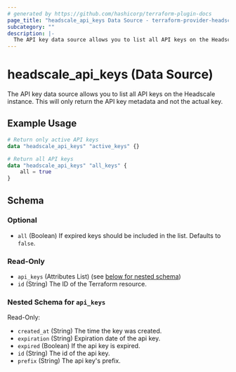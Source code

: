 ```yaml
---
# generated by https://github.com/hashicorp/terraform-plugin-docs
page_title: "headscale_api_keys Data Source - terraform-provider-headscale"
subcategory: ""
description: |-
  The API key data source allows you to list all API keys on the Headscale instance. This will only return the API key metadata and not the actual key.
---
```


# headscale_api_keys (Data Source)

The API key data source allows you to list all API keys on the Headscale instance. This will only return the API key metadata and not the actual key.

## Example Usage

```terraform
# Return only active API keys
data "headscale_api_keys" "active_keys" {}

# Return all API keys
data "headscale_api_keys" "all_keys" {
    all = true
}
```

<!-- schema generated by tfplugindocs -->
## Schema

### Optional

- `all` (Boolean) If expired keys should be included in the list. Defaults to `false`.

### Read-Only

- `api_keys` (Attributes List) (see [below for nested schema](#nestedatt--api_keys))
- `id` (String) The ID of the Terraform resource.

<a id="nestedatt--api_keys"></a>
### Nested Schema for `api_keys`

Read-Only:

- `created_at` (String) The time the key was created.
- `expiration` (String) Expiration date of the api key.
- `expired` (Boolean) If the api key is expired.
- `id` (String) The id of the api key.
- `prefix` (String) The api key's prefix.
